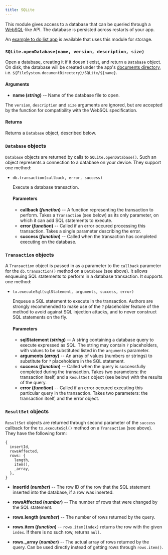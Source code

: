 ```yaml
---
title: SQLite
---
```


This module gives access to a database that can be queried through a [WebSQL](https://www.w3.org/TR/webdatabase/)-like API. The database is persisted across restarts of your app.

An [example to do list app](https://github.com/expo/sqlite-example) is available that uses this module for storage.

### `SQLite.openDatabase(name, version, description, size)`

Open a database, creating it if it doesn't exist, and return a `Database` object. On disk, the database will be created under the app's [documents directory](../filesystem), i.e. `${FileSystem.documentDirectory}/SQLite/${name}`.

#### Arguments

-   **name (_string_)** -- Name of the database file to open.

  The `version`, `description` and `size` arguments are ignored, but are accepted by the function for compatibility with the WebSQL specification.

#### Returns

Returns a `Database` object, described below.

### `Database` objects

`Database` objects are returned by calls to `SQLite.openDatabase()`. Such an object represents a connection to a database on your device. They support one method:

-   `db.transaction(callback, error, success)`

    Execute a database transaction.

    #### Parameters

    -   **callback (_function_)** -- A function representing the transaction to perform. Takes a `Transaction` (see below) as its only parameter, on which it can add SQL statements to execute.
    -   **error (_function_)** -- Called if an error occured processing this transaction. Takes a single parameter describing the error.
    -   **success (_function_)** -- Called when the transaction has completed executing on the database.

### `Transaction` objects

A `Transaction` object is passed in as a parameter to the `callback` parameter for the `db.transaction()` method on a `Database` (see above). It allows enqueuing SQL statements to perform in a database transaction. It supports one method:

-   `tx.executeSql(sqlStatement, arguments, success, error)`

    Enqueue a SQL statement to execute in the transaction. Authors are strongly recommended to make use of the `?` placeholder feature of the method to avoid against SQL injection attacks, and to never construct SQL statements on the fly.

    #### Parameters

    -   **sqlStatement (_string_)** -- A string containing a database query to execute expressed as SQL. The string may contain `?` placeholders, with values to be substituted listed in the `arguments` parameter.
    -   **arguments (_array_)** -- An array of values (numbers or strings) to substitute for `?` placeholders in the SQL statement.
    -   **success (_function_)** -- Called when the query is successfully completed during the transaction. Takes two parameters: the transaction itself, and a `ResultSet` object (see below) with the results of the query.
    -   **error (_function_)** -- Called if an error occured executing this particular query in the transaction. Takes two parameters: the transaction itself, and the error object.

### `ResultSet` objects

`ResultSet` objects are returned through second parameter of the `success` callback for the `tx.executeSql()` method on a `Transaction` (see above). They have the following form:

```
{
  insertId,
  rowsAffected,
  rows: {
    length,
    item(),
    _array,
  },
}
```

-   **insertId (_number_)** -- The row ID of the row that the SQL statement inserted into the database, if a row was inserted.

-   **rowsAffected (_number_)** -- The number of rows that were changed by the SQL statement.

-   **rows.length (_number_)** -- The number of rows returned by the query.

-   **rows.item (_function_)** -- `rows.item(index)` returns the row with the given `index`. If there is no such row, returns `null`.

-   **rows._array (_number_)** -- The actual array of rows returned by the query. Can be used directly instead of getting rows through `rows.item()`.

